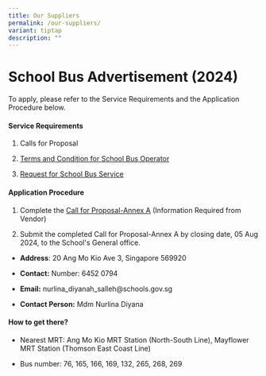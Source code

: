 ```yaml
---
title: Our Suppliers
permalink: /our-suppliers/
variant: tiptap
description: ""
---
```

<h1><strong>School Bus Advertisement (2024)</strong></h1>
<p>To apply, please refer to the Service Requirements and the Application
Procedure below.</p>
<h4><strong>Service Requirements</strong></h4>
<ol data-tight="true" class="tight">
<li>
<p>Calls for Proposal</p>
</li>
<li>
<p><a href="/files/Our Stakeholders/Our Suppliers/3__T_C_for_School_Bus_Operator_to_Provide_School_Bus_Services__For_Single_Bus_Service_.pdf" rel="noopener noreferrer nofollow" target="_blank">Terms and Condition for School Bus Operator</a>
</p>
</li>
<li>
<p><a href="/files/Our Stakeholders/Our Suppliers/4__Request_for_School_Bus_Service_and_T_C_Governing_the_Requests_for_Services___For_Single_Bus_Service_.pdf" rel="noopener noreferrer nofollow" target="_blank">Request for School Bus Service</a>
</p>
</li>
</ol>
<h4><strong>Application Procedure</strong></h4>
<ol data-tight="true" class="tight">
<li>
<p>Complete the <a href="/files/Our Stakeholders/Our Suppliers/2__Information_from_Vendor__For_Single_Bus_Service_.pdf" rel="noopener noreferrer nofollow" target="_blank">Call for Proposal-Annex A</a> (Information
Required from Vendor)</p>
</li>
<li>
<p>Submit the completed Call for Proposal-Annex A by closing date, 05 Aug
2024, to the School's General office.</p>
</li>
</ol>
<ul data-tight="true" class="tight">
<li>
<p><strong>Address</strong>: 20 Ang Mo Kio Ave 3, Singapore 569920</p>
</li>
<li>
<p><strong>Contact:</strong> Number: 6452 0794</p>
</li>
<li>
<p><strong>Email:</strong> nurlina_diyanah_salleh@schools.gov.sg</p>
</li>
<li>
<p><strong>Contact Person:</strong> Mdm Nurlina Diyana</p>
</li>
</ul>
<h4><strong>How to get there?</strong></h4>
<ul data-tight="true" class="tight">
<li>
<p>Nearest MRT: Ang Mo Kio MRT Station (North-South Line), Mayflower MRT
Station (Thomson East Coast Line)</p>
</li>
<li>
<p>Bus number: 76, 165, 166, 169, 132, 265, 268, 269</p>
</li>
</ul>
<p></p>